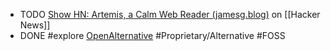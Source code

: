 - TODO [Show HN: Artemis, a Calm Web Reader (jamesg.blog)](https://news.ycombinator.com/item?id=42471913) on [[Hacker News]]
- DONE #explore [OpenAlternative](https://openalternative.co/) #Proprietary/Alternative #FOSS